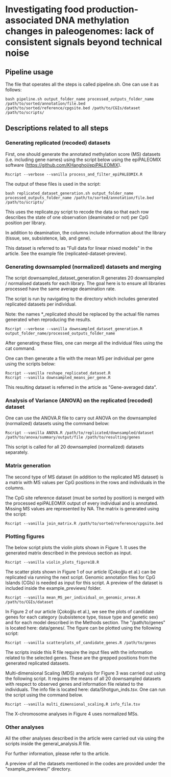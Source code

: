 
# Investigating food production-associated DNA methylation changes in paleogenomes: lack of consistent signals beyond technical noise

## Pipeline usage

The file that operates all the steps is called pipeline.sh. One can use it as follows:

```
bash pipeline.sh output_folder_name processed_outputs_folder_name /path/to/sorted/annotation/file.bed /path/to/sorted/reference/cpgsite.bed /path/to/CGIs/dataset /path/to/scripts/
```

## Descriptions related to all steps

### Generating replicated (recoded) datasets

First, one should generate the annotated methylation score (MS) datasets (i.e. including gene names) using the script below using the epiPALEOMIX software (https://github.com/KHanghoj/epiPALEOMIX). 

```
Rscript --verbose --vanilla process_and_filter_epiPALEOMIX.R
```

The output of these files is used in the script:

```
bash replicated_dataset_generation.sh output_folder_name processed_outputs_folder_name /path/to/sorted/annotation/file.bed /path/to/scripts/
```

This uses the replicate.py script to recode the data so that each row describes the state of one observation (deaminated or not) per CpG position per library. 

In addition to deamination, the columns include information about the library (tissue, sex, subsistence, lab, and gene). 

This dataset is referred to as "Full data for linear mixed models" in the article. See the example file (replicated-dataset-preview).


### Generating downsampled (normalized) datasets and merging

The script downsampled_dataset_generation.R generates 20 downsampled / normalised datasets for each library. The goal here is to ensure all libraries processed have the same average deamination rate. 

The script is run by navigating to the directory which includes generated replicated datasets per individual.

Note: the names *_replicated should be replaced by the actual file names generated when reproducing the results.
  
```
Rscript --verbose --vanilla downsampled_dataset_generation.R output_folder_name/processed_outputs_folder_name
```

After generating these files, one can merge all the individual files using the cat command.

One can then generate a file with the mean MS per individual per gene using the scripts below:

```
Rscript --vanilla reshape_replicated_dataset.R
Rscript --vanilla downsampled_means_per_gene.R
```
This resulting dataset is referred in the article as "Gene-averaged data".
### Analysis of Variance (ANOVA) on the replicated (recoded) dataset

One can use the ANOVA.R file to carry out ANOVA on the downsampled (normalized) datasets using the command below:

```
Rscript --vanilla ANOVA.R /path/to/replicated/downsampled/dataset /path/to/anova/summary/output/file /path/to/resulting/genes
```

This script is called for all 20 downsampled (normalized) datasets separately.


### Matrix generation

The second type of MS dataset (in addition to the replicated MS dataset) is a matrix with MS values per CpG positions in the rows and individuals in the columns.

The CpG site reference dataset (must be sorted by position) is merged with the processed epiPALEOMIX output of every individual and is annotated. Missing MS values are represented by NA. The matrix is generated using the script:

```
Rscript --vanilla join_matrix.R /path/to/sorted/reference/cpgsite.bed
```


### Plotting figures  

The below script plots the violin plots shown in Figure 1. It uses the generated matrix described in the previous section as input.

  
```
Rscript --vanilla violin_plots_figure1B.R
```

The scatter plots shown in Figure 1 of our article (Çokoğlu et al.) can be replicated via running the next script. Genomic annotation files for CpG Islands (CGIs) is needed as input for this script. A preview of the dataset is included inside the example_previews/ folder.

```
Rscript --vanilla mean_MS_per_individual_on_genomic_areas.R /path/to/CGIs/dataset
```

 
In Figure 2 of our article (Çokoğlu et al.), we see the plots of candidate genes for each category (subsistence type, tissue type and genetic sex) and for each model described in the Methods section. The "/path/to/genes" is located here: data/genes/. The figure can be plotted using the following script:

```
Rscript --vanilla scatterplots_of_candidate_genes.R /path/to/genes
```

The scripts inside this R file require the input files with the information related to the selected genes. These are the grepped positions from the generated replicated datasets.

Multi-dimensional Scaling (MDS) analysis for Figure 3 was carried out using the following script. It requires the means of all 20 downsampled datasets with respect to observed genes and information file related to the individuals. The info file is located here: data/Shotgun_inds.tsv. One can run the script using the command below. 

```
Rscript --vanilla multi_dimensional_scaling.R info_file.tsv
```

The X-chromosome analyses in Figure 4 uses normalized MSs.

### Other analyses

All the other analyses described in the article were carried out via using the scripts inside the general_analysis.R file.

For further information, please refer to the article.

A preview of all the datasets mentioned in the codes are provided under the "example_previews/" directory.
